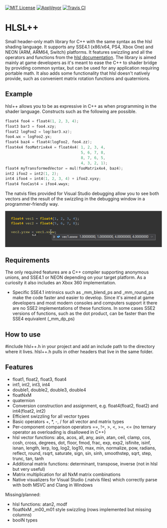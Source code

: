 [![MIT License](https://img.shields.io/badge/license-MIT-blue.svg)](LICENSE.md)
[![AppVeyor](https://ci.appveyor.com/api/projects/status/18dgjfa958f4xqkm/branch/master?svg=true)](https://ci.appveyor.com/project/redorav/hlslpp)
[![Travis CI](https://travis-ci.org/redorav/hlslpp.svg?branch=master)](https://travis-ci.org/redorav/hlslpp)

# HLSL++

Small header-only math library for C++ with the same syntax as the hlsl shading language. It supports any SSE4.1 (x86/x64, PS4, Xbox One) and NEON (ARM, ARM64, Switch) platforms. It features swizzling and all the operators and functions from the [hlsl documentation](https://docs.microsoft.com/en-us/windows/desktop/direct3dhlsl/dx-graphics-hlsl-reference). The library is aimed mainly at game developers as it's meant to ease the C++ to shader bridge by providing common syntax, but can be used for any application requiring portable math. It also adds some functionality that hlsl doesn't natively provide, such as convenient matrix rotation functions and quaternions.

## Example

hlsl++ allows you to be as expressive in C++ as when programming in the shader language. Constructs such as the following are possible.

```cpp
float4 foo4 = float4(1, 2, 3, 4);
float3 bar3 = foo4.xzy;
float2 logFoo2 = log(bar3.xz);
foo4.wx = logFoo2.yx;
float4 baz4 = float4(logFoo2, foo4.zz);
float4x4 fooMatrix4x4 = float4x4( 1, 2, 3, 4,
                                  5, 6, 7, 8,
                                  8, 7, 6, 5,
                                  4, 3, 2, 1);
float4 myTransformedVector = mul(fooMatrix4x4, baz4);
int2 ifoo2 = int2(1, 2);
int4 ifoo4 = int4(1, 2, 3, 4) + ifoo2.xyxy;
float4 fooCast4 = ifoo4.wwyx;
```

The natvis files provided for Visual Studio debugging allow you to see both vectors and the result of the swizzling in the debugging window in a programmer-friendly way.

<p align="center">
  <img align="center" src="/github/images/swizzle_natvis_preview.png?raw=true" alt="Swizzle Natvis Preview">
</p>

## Requirements

The only required features are a C++ compiler supporting anonymous unions, and SSE4.1 or NEON depending on your target platform. As a curiosity it also includes an Xbox 360 implementation.

* Specific SSE4.1 intrinsics such as _mm_blend_ps and _mm_round_ps make the code faster and easier to develop. Since it's aimed at game developers and most modern consoles and computers support it there are no SSE2 implementations of these functions. In some cases SSE2 versions of functions, such as the dot product, can be faster than the SSE4 equivalent (_mm_dp_ps)

## How to use

#include hlsl++.h in your project and add an include path to the directory where it lives. hlsl++.h pulls in other headers that live in the same folder.

## Features

* float1, float2, float3, float4
* int1, int2, int3, int4
* double1, double2, double3, double4
* floatNxM
* quaternion
* Conversion construction and assignment, e.g. float4(float2, float2) and int4(float2, int2)
* Efficient swizzling for all vector types
* Basic operators +, *, -, / for all vector and matrix types
* Per-component comparison operators ==, !=, >, <, >=, <= (no ternary operator as overloading is disallowed in C++)
* hlsl vector functions: abs, acos, all, any, asin, atan, ceil, clamp, cos, cosh, cross, degrees, dot, floor, fmod, frac, exp, exp2, isfinite, isinf, isnan, length, lerp, log, log2, log10, max, min, normalize, pow, radians, reflect, round, rsqrt, saturate, sign, sin, sinh, smoothstep, sqrt, step, trunc, tan, tanh
* Additional matrix functions: determinant, transpose, inverse (not in hlsl but very useful)
* Matrix multiplication for all NxM matrix combinations
* Native visualizers for Visual Studio (.natvis files) which correctly parse with both MSVC and Clang in Windows

Missing/planned:

* hlsl functions: atan2, modf
* floatNxM _m00_m01 style swizzling (rows implemented but missing columns)
* boolN types
